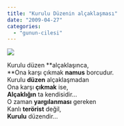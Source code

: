 ```yaml
---
title: "Kurulu Düzenin alçaklaşması"
date: "2009-04-27"
categories: 
  - "gunun-cilesi"
---
```


![](/uploads/image/1_465.jpg)

Kurulu düzen **alçaklaşınca,  
**Ona karşı çıkmak **namus** borcudur.  
Kurulu **düzen** alçaklaşmadan  
Ona karşı **çıkmak** ise,  
**Alçaklığın** ta kendisidir…  
O zaman **yargılanması** gereken  
Kanlı **terörist** değil,  
**Kurulu** düzendir…
